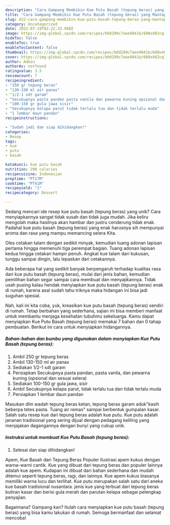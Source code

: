 ```yaml
---
description: "Cara Gampang Membikin Kue Putu Basah (tepung beras) yang Mantap"
title: "Cara Gampang Membikin Kue Putu Basah (tepung beras) yang Mantap"
slug: 422-cara-gampang-membikin-kue-putu-basah-tepung-beras-yang-mantap
category: Uncategorized
date: 2022-07-19T02:22:33.948Z
image: https://img-global.cpcdn.com/recipes/b0d299c7aee9841b/680x482cq70/kue-putu-basah-tepung-beras-foto-resep-utama.jpg
hideToc: false
enableToc: true
enableTocContent: false
thumbnail: https://img-global.cpcdn.com/recipes/b0d299c7aee9841b/680x482cq70/kue-putu-basah-tepung-beras-foto-resep-utama.jpg
cover: https://img-global.cpcdn.com/recipes/b0d299c7aee9841b/680x482cq70/kue-putu-basah-tepung-beras-foto-resep-utama.jpg
author: Admin
authorAv: notfound
ratingvalue: 3.5
reviewcount: 7
recipeingredient:
- "250 gr tepung beras"
- "130-150 ml air panas"
- "1/2-1 sdt garam"
- "Secukupnya pasta pandan pasta vanila dan pewarna kuning opsional dan sesuai selera"
- "100-150 gr gula jawa sisir"
- "Secukupnya kelapa parut tidak terlalu tua dan tidak terlalu muda"
- "1 lembar daun pandan"
recipeinstructions:

- "Sudah jadi dan siap dihidangkan!"
categories:
- Resep
tags:
- kue
- putu
- basah

katakunci: kue putu basah 
nutrition: 290 calories
recipecuisine: Indonesian
preptime: "PT17M"
cooktime: "PT41M"
recipeyield: "1"
recipecategory: Dessert

---
```





Sedang mencari ide resep kue putu basah (tepung beras) yang unik? Cara menyiapkannya sangat tidak susah dan tidak juga mudah. Jika keliru mengolah maka hasilnya akan hambar dan justru cenderung tidak enak. Padahal kue putu basah (tepung beras) yang enak harusnya sih mempunyai aroma dan rasa yang mampu memancing selera Kita.





Oles cetakan talam dengan sedikit minyak, kemudian tuang adonan lapisan pertama hingga memenuhi tiga perempat bagian. Tuang adonan lapisan kedua hingga cetakan hampir penuh. Angkat kue talam dari kukusan, tunggu sampai dingin, lalu lepaskan dari cetakannya.

Ada beberapa hal yang sedikit banyak berpengaruh terhadap kualitas rasa dari kue putu basah (tepung beras), mulai dari jenis bahan, kemudian pemilihan bahan segar sampai cara membuat dan menyajikannya. Tidak usah pusing kalau hendak menyiapkan kue putu basah (tepung beras) enak di rumah, karena asal sudah tahu triknya maka hidangan ini bisa jadi suguhan spesial.






Nah, kali ini kita coba, yuk, kreasikan kue putu basah (tepung beras) sendiri di rumah. Tetap berbahan yang sederhana, sajian ini bisa memberi manfaat untuk membantu menjaga kesehatan tubuhmu sekeluarga. Kamu dapat menyiapkan Kue Putu Basah (tepung beras) memakai 7 bahan dan 0 tahap pembuatan. Berikut ini cara untuk menyiapkan hidangannya.

<!--inarticleads1-->

##### Bahan-bahan dan bumbu yang digunakan dalam menyiapkan Kue Putu Basah (tepung beras):

1. Ambil 250 gr tepung beras
1. Ambil 130-150 ml air panas
1. Sediakan 1/2-1 sdt garam
1. Persiapkan Secukupnya pasta pandan, pasta vanila, dan pewarna kuning (opsional dan sesuai selera)
1. Sediakan 100-150 gr gula jawa, sisir
1. Ambil Secukupnya kelapa parut, tidak terlalu tua dan tidak terlalu muda
1. Persiapkan 1 lembar daun pandan


Masukan dlm wadah tepung beras ketan, tepung beras garam aduk&#34;kasih beberpa tetes pasta. Tuang air remas&#34; sampai berbentuk gumpalan kasar. Salah satu resep kue dari tepung beras adalah kue putu. Kue putu adalah jananan tradisional yang sering dijual dengan pedagang keliling yang menjajakan dagangannya dengan bunyi yang cukup unik. 

<!--inarticleads2-->

##### Instruksi untuk membuat Kue Putu Basah (tepung beras):


1. Selesai dan siap dihidangkan!

Apem, Kue Basah dari Tepung Beras Populer Ilustrasi apem kukus dengan warna-warni cantik. Kue yang dibuat dari tepung beras dan populer lainnya adalah kue apem. Kudapan ini dibuat dari bahan sederhana dan mudah ditemui seperti tepung beras, ragi, dan lainnya. Kue apem kukus biasanya memiliki warna lucu dan terlihat. Kue putu merupakan salah satu dari aneka kue basah tradisional nusantara. jenis kue yang terbuat dari tepung beras butiran kasar dan berisi gula merah dan parutan kelapa sebagai pelengkap penyajian. 

Bagaimana? Gampang kan? Itulah cara menyiapkan kue putu basah (tepung beras) yang bisa kamu lakukan di rumah. Semoga bermanfaat dan selamat mencoba!
